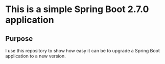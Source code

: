 # This is a simple Spring Boot 2.7.0 application

## Purpose

I use this repository to show how easy it can be to upgrade a Spring Boot application to a new version.